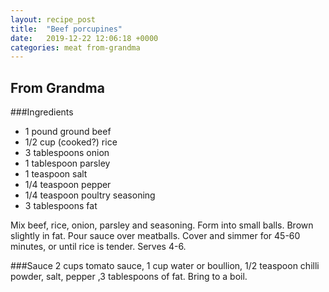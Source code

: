 ```yaml
---
layout: recipe_post
title:  "Beef porcupines"
date:   2019-12-22 12:06:18 +0000
categories: meat from-grandma
---
```


## From Grandma
###Ingredients
* 1 pound ground beef
* 1/2 cup (cooked?) rice
* 3 tablespoons onion
* 1 tablespoon parsley
* 1 teaspoon salt
* 1/4 teaspoon pepper
* 1/4 teaspoon poultry seasoning
* 3 tablespoons fat


Mix beef, rice, onion, parsley and seasoning. Form into small balls. Brown slightly in fat. Pour sauce over meatballs. Cover and simmer for 45-60 minutes, or until rice is tender. Serves 4-6.

###Sauce
2 cups tomato sauce, 1 cup water or boullion, 1/2 teaspoon chilli powder, salt, pepper ,3 tablespoons of fat. Bring to a boil.